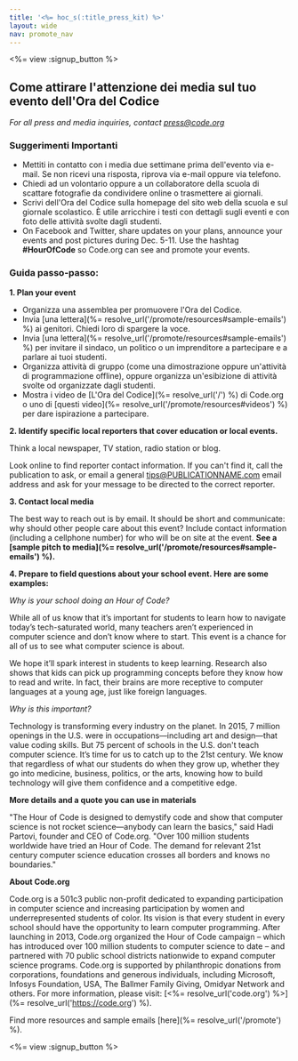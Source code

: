 ```yaml
---
title: '<%= hoc_s(:title_press_kit) %>'
layout: wide
nav: promote_nav
---
```

<%= view :signup_button %>

## Come attirare l'attenzione dei media sul tuo evento dell'Ora del Codice

*For all press and media inquiries, contact <press@code.org>*

### Suggerimenti Importanti

- Mettiti in contatto con i media due settimane prima dell'evento via e-mail. Se non ricevi una risposta, riprova via e-mail oppure via telefono.
- Chiedi ad un volontario oppure a un collaboratore della scuola di scattare fotografie da condividere online o trasmettere ai giornali.
- Scrivi dell'Ora del Codice sulla homepage del sito web della scuola e sul giornale scolastico. &Egrave; utile arricchire i testi con dettagli sugli eventi e con foto delle attività svolte dagli studenti.
- On Facebook and Twitter, share updates on your plans, announce your events and post pictures during Dec. 5-11. Use the hashtag **#HourOfCode** so Code.org can see and promote your events.

### Guida passo-passo:

**1. Plan your event**

- Organizza una assemblea per promuovere l'Ora del Codice.
- Invia [una lettera](%= resolve_url('/promote/resources#sample-emails') %) ai genitori. Chiedi loro di spargere la voce.
- Invia [una lettera](%= resolve_url('/promote/resources#sample-emails') %) per invitare il sindaco, un politico o un imprenditore a partecipare e a parlare ai tuoi studenti.
- Organizza attività di gruppo (come una dimostrazione oppure un'attività di programmazione offline), oppure organizza un'esibizione di attività svolte od organizzate dagli studenti.
- Mostra i video de [L'Ora del Codice](%= resolve_url('/') %) di Code.org o uno di [questi video](%= resolve_url('/promote/resources#videos') %) per dare ispirazione a partecipare.

**2. Identify specific local reporters that cover education or local events.**

Think a local newspaper, TV station, radio station or blog.

Look online to find reporter contact information. If you can't find it, call the publication to ask, or email a general tips@PUBLICATIONNAME.com email address and ask for your message to be directed to the correct reporter.

**3. Contact local media**

The best way to reach out is by email. It should be short and communicate: why should other people care about this event? Include contact information (including a cellphone number) for who will be on site at the event. **See a [sample pitch to media](%= resolve_url('/promote/resources#sample-emails') %).**

**4. Prepare to field questions about your school event. Here are some examples:**

*Why is your school doing an Hour of Code?*

While all of us know that it’s important for students to learn how to navigate today’s tech-saturated world, many teachers aren’t experienced in computer science and don’t know where to start. This event is a chance for all of us to see what computer science is about.

We hope it’ll spark interest in students to keep learning. Research also shows that kids can pick up programming concepts before they know how to read and write. In fact, their brains are more receptive to computer languages at a young age, just like foreign languages.

*Why is this important?*

Technology is transforming every industry on the planet. In 2015, 7 million openings in the U.S. were in occupations—including art and design—that value coding skills. But 75 percent of schools in the U.S. don't teach computer science. It’s time for us to catch up to the 21st century. We know that regardless of what our students do when they grow up, whether they go into medicine, business, politics, or the arts, knowing how to build technology will give them confidence and a competitive edge.

**More details and a quote you can use in materials**

"The Hour of Code is designed to demystify code and show that computer science is not rocket science—anybody can learn the basics," said Hadi Partovi, founder and CEO of Code.org. "Over 100 million students worldwide have tried an Hour of Code. The demand for relevant 21st century computer science education crosses all borders and knows no boundaries."

**About Code.org**

Code.org is a 501c3 public non-profit dedicated to expanding participation in computer science and increasing participation by women and underrepresented students of color. Its vision is that every student in every school should have the opportunity to learn computer programming. After launching in 2013, Code.org organized the Hour of Code campaign – which has introduced over 100 million students to computer science to date – and partnered with 70 public school districts nationwide to expand computer science programs. Code.org is supported by philanthropic donations from corporations, foundations and generous individuals, including Microsoft, Infosys Foundation, USA, The Ballmer Family Giving, Omidyar Network and others. For more information, please visit: [<%= resolve_url('code.org') %>](%= resolve_url('https://code.org') %).

  
Find more resources and sample emails [here](%= resolve_url('/promote') %).

<%= view :signup_button %>